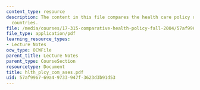 ```yaml
---
content_type: resource
description: The content in this file compares the health care policy of US with other
  countries.
file: /media/courses/17-315-comparative-health-policy-fall-2004/57af996769a49733947f3623d3b91d53_hlth_plcy_com_ases.pdf
file_type: application/pdf
learning_resource_types:
- Lecture Notes
ocw_type: OCWFile
parent_title: Lecture Notes
parent_type: CourseSection
resourcetype: Document
title: hlth_plcy_com_ases.pdf
uid: 57af9967-69a4-9733-947f-3623d3b91d53
---
```

